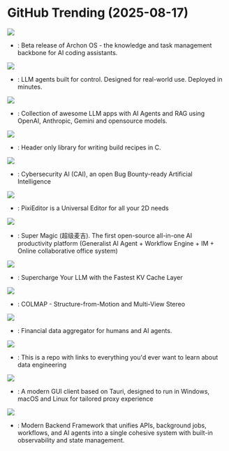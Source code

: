 # GitHub Trending (2025-08-17)

![](https://img.shields.io/badge/Python-New%20991-green?style=flat-square&logo=appveyor)
- [](https://github.comundefined): Beta release of Archon OS - the knowledge and task management backbone for AI coding assistants.

![](https://img.shields.io/badge/Python-New%20461-green?style=flat-square&logo=appveyor)
- [](https://github.comundefined): LLM agents built for control. Designed for real-world use. Deployed in minutes.

![](https://img.shields.io/badge/Python-New%20442-green?style=flat-square&logo=appveyor)
- [](https://github.comundefined): Collection of awesome LLM apps with AI Agents and RAG using OpenAI, Anthropic, Gemini and opensource models.

![](https://img.shields.io/badge/C-New%20120-green?style=flat-square&logo=appveyor)
- [](https://github.comundefined): Header only library for writing build recipes in C.

![](https://img.shields.io/badge/Python-New%20152-green?style=flat-square&logo=appveyor)
- [](https://github.comundefined): Cybersecurity AI (CAI), an open Bug Bounty-ready Artificial Intelligence

![](https://img.shields.io/badge/C%23-New%20490-green?style=flat-square&logo=appveyor)
- [](https://github.comundefined): PixiEditor is a Universal Editor for all your 2D needs

![](https://img.shields.io/badge/PHP-New%20287-green?style=flat-square&logo=appveyor)
- [](https://github.comundefined): Super Magic (超级麦吉). The first open-source all-in-one AI productivity platform (Generalist AI Agent + Workflow Engine + IM + Online collaborative office system)

![](https://img.shields.io/badge/Python-New%20135-green?style=flat-square&logo=appveyor)
- [](https://github.comundefined): Supercharge Your LLM with the Fastest KV Cache Layer

![](https://img.shields.io/badge/C%2B%2B-New%2065-green?style=flat-square&logo=appveyor)
- [](https://github.comundefined): COLMAP - Structure-from-Motion and Multi-View Stereo

![](https://img.shields.io/badge/Python-New%20137-green?style=flat-square&logo=appveyor)
- [](https://github.comundefined): Financial data aggregator for humans and AI agents.

![](https://img.shields.io/badge/Jupyter%20Notebook-New%2033-green?style=flat-square&logo=appveyor)
- [](https://github.comundefined): This is a repo with links to everything you'd ever want to learn about data engineering

![](https://img.shields.io/badge/TypeScript-New%20118-green?style=flat-square&logo=appveyor)
- [](https://github.comundefined): A modern GUI client based on Tauri, designed to run in Windows, macOS and Linux for tailored proxy experience

![](https://img.shields.io/badge/TypeScript-New%2099-green?style=flat-square&logo=appveyor)
- [](https://github.comundefined): Modern Backend Framework that unifies APIs, background jobs, workflows, and AI agents into a single cohesive system with built-in observability and state management.


